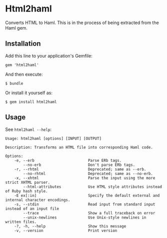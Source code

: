 # Html2haml

Converts HTML to Haml. This is in the process of being extracted from the Haml 
gem.

## Installation

Add this line to your application's Gemfile:

    gem 'html2haml'

And then execute:

    $ bundle

Or install it yourself as:

    $ gem install html2haml

## Usage

See `html2haml --help`:

    Usage: html2haml [options] [INPUT] [OUTPUT]

    Description: Transforms an HTML file into corresponding Haml code.

    Options:
        -e, --erb                        Parse ERb tags.
            --no-erb                     Don't parse ERb tags.
        -r, --rhtml                      Deprecated; same as --erb.
            --no-rhtml                   Deprecated; same as --no-erb.
        -x, --xhtml                      Parse the input using the more strict XHTML parser.
            --html-attributes            Use HTML style attributes instead of Ruby hash style.
        -E ex[:in]                       Specify the default external and internal character encodings.
        -s, --stdin                      Read input from standard input instead of an input file
            --trace                      Show a full traceback on error
            --unix-newlines              Use Unix-style newlines in written files.
        -?, -h, --help                   Show this message
        -v, --version                    Print version
